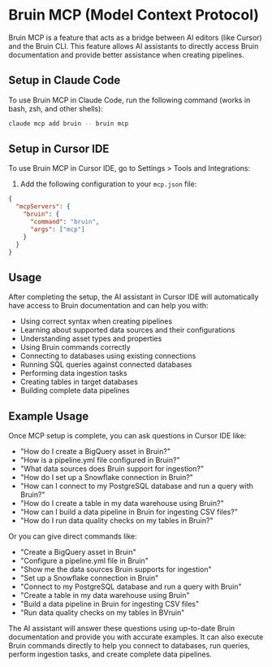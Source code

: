 # Bruin MCP (Model Context Protocol)

Bruin MCP is a feature that acts as a bridge between AI editors (like Cursor) and the Bruin CLI. This feature allows AI assistants to directly access Bruin documentation and provide better assistance when creating pipelines.


## Setup in Claude Code

To use Bruin MCP in Claude Code, run the following command (works in bash, zsh, and other shells):

```bash
claude mcp add bruin -- bruin mcp
```

## Setup in Cursor IDE

To use Bruin MCP in Cursor IDE, go to Settings > Tools and Integrations:

1. Add the following configuration to your `mcp.json` file:

```json
{
  "mcpServers": {
    "bruin": {
      "command": "bruin",
      "args": ["mcp"]
    }
  }
}
```

## Usage

After completing the setup, the AI assistant in Cursor IDE will automatically have access to Bruin documentation and can help you with:

- Using correct syntax when creating pipelines
- Learning about supported data sources and their configurations
- Understanding asset types and properties
- Using Bruin commands correctly
- Connecting to databases using existing connections
- Running SQL queries against connected databases
- Performing data ingestion tasks
- Creating tables in target databases
- Building complete data pipelines

## Example Usage

Once MCP setup is complete, you can ask questions in Cursor IDE like:

- "How do I create a BigQuery asset in Bruin?"
- "How is a pipeline.yml file configured in Bruin?"
- "What data sources does Bruin support for ingestion?"
- "How do I set up a Snowflake connection in Bruin?"
- "How can I connect to my PostgreSQL database and run a query with Bruin?"
- "How do I create a table in my data warehouse using Bruin?"
- "How can I build a data pipeline in Bruin for ingesting CSV files?"
- "How do I run data quality checks on my tables in Bruin?"

Or you can give direct commands like:

- "Create a BigQuery asset in Bruin"
- "Configure a pipeline.yml file in Bruin"
- "Show me the data sources Bruin supports for ingestion"
- "Set up a Snowflake connection in Bruin"
- "Connect to my PostgreSQL database and run a query with Bruin"
- "Create a table in my data warehouse using Bruin"
- "Build a data pipeline in Bruin for ingesting CSV files"
- "Run data quality checks on my tables in BVruin"

The AI assistant will answer these questions using up-to-date Bruin documentation and provide you with accurate examples. It can also execute Bruin commands directly to help you connect to databases, run queries, perform ingestion tasks, and create complete data pipelines.